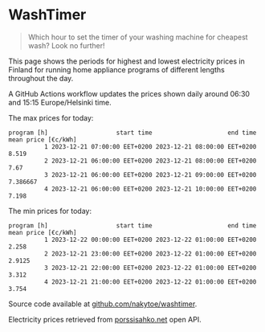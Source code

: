 
# WashTimer

> Which hour to set the timer of your washing machine for cheapest wash? Look no further!

This page shows the periods for highest and lowest electricity prices in Finland 
for running home appliance programs of different lengths throughout the day. 

A GitHub Actions workflow updates the prices shown daily around 06:30 and 15:15 Europe/Helsinki time.

The max prices for today:

	program [h]                   start time                     end time mean price [€c/kWh]
	          1 2023-12-21 07:00:00 EET+0200 2023-12-21 08:00:00 EET+0200               8.519
	          2 2023-12-21 06:00:00 EET+0200 2023-12-21 08:00:00 EET+0200                7.67
	          3 2023-12-21 06:00:00 EET+0200 2023-12-21 09:00:00 EET+0200            7.386667
	          4 2023-12-21 06:00:00 EET+0200 2023-12-21 10:00:00 EET+0200               7.198

The min prices for today:

	program [h]                   start time                     end time mean price [€c/kWh]
	          1 2023-12-22 00:00:00 EET+0200 2023-12-22 01:00:00 EET+0200               2.258
	          2 2023-12-21 23:00:00 EET+0200 2023-12-22 01:00:00 EET+0200              2.9125
	          3 2023-12-21 22:00:00 EET+0200 2023-12-22 01:00:00 EET+0200               3.312
	          4 2023-12-21 21:00:00 EET+0200 2023-12-22 01:00:00 EET+0200               3.754


Source code available at [github.com/nakytoe/washtimer](https://github.com/nakytoe/washtimer).

Electricity prices retrieved from [porssisahko.net](https://porssisahko.net/api) open API.
